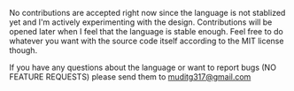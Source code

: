 No contributions are accepted right now since the language is not
stablized yet and I'm actively experimenting with the
design. Contributions will be opened later when I feel that the
language is stable enough. Feel free to do whatever you want with the
source code itself according to the MIT license though.


If you have any questions about the language or want to report bugs
(NO FEATURE REQUESTS) please send them to muditg317@gmail.com